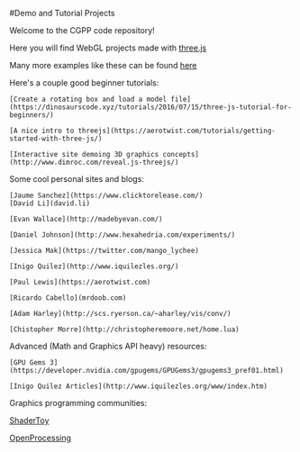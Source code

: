 #Demo and Tutorial Projects

Welcome to the CGPP code repository!

Here you will find WebGL projects made with [three.js](https://threejs.org/)

Many more examples like these can be found [here](https://threejs.org/examples)
  
Here's a couple good beginner tutorials:

	[Create a rotating box and load a model file](https://dinosaurscode.xyz/tutorials/2016/07/15/three-js-tutorial-for-beginners/)

	[A nice intro to threejs](https://aerotwist.com/tutorials/getting-started-with-three-js/)

	[Interactive site demoing 3D graphics concepts](http://www.dimroc.com/reveal.js-threejs/)


Some cool personal sites and blogs:

	[Jaume Sanchez](https://www.clicktorelease.com/)
	[David Li](david.li)

	[Evan Wallace](http://madebyevan.com/)

	[Daniel Johnson](http://www.hexahedria.com/experiments/)

	[Jessica Mak](https://twitter.com/mango_lychee)

	[Inigo Quilez](http://www.iquilezles.org/)

	[Paul Lewis](https://aerotwist.com)

	[Ricardo Cabello](mrdoob.com)

	[Adam Harley](http://scs.ryerson.ca/~aharley/vis/conv/)

	[Chistopher Morre](http://christopheremoore.net/home.lua)


Advanced (Math and Graphics API heavy) resources: 

	[GPU Gems 3](https://developer.nvidia.com/gpugems/GPUGems3/gpugems3_pref01.html)

	[Inigo Quilez Articles](http://www.iquilezles.org/www/index.htm)


Graphics programming communities: 

  [ShaderToy](https://www.shadertoy.com/)

  [OpenProcessing](https://www.openprocessing.org/)
  
